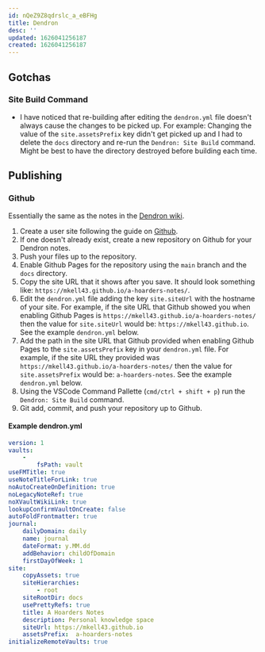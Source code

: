 ```yaml
---
id: nQeZ9Z8qdrslc_a_eBFHg
title: Dendron
desc: ''
updated: 1626041256187
created: 1626041256187
---
```


## Gotchas

### Site Build Command

- I have noticed that re-building after editing the `dendron.yml` file doesn't always cause the changes to be picked up. For example: Changing the value of the `site.assetsPrefix` key didn't get picked up and I had to delete the `docs` directory and re-run the `Dendron: Site Build` command. Might be best to have the directory destroyed before building each time.

## Publishing

### Github

Essentially the same as the notes in the [Dendron wiki](https://wiki.dendron.so/notes/230d0ccf-5758-4a8f-b39b-3b68e1482e2b.html).

1. Create a user site following the guide on [Github](https://pages.github.com/).
2. If one doesn't already exist, create a new repository on Github for your Dendron notes.
3. Push your files up to the repository.
4. Enable Github Pages for the repository using the `main` branch and the `docs` directory.
5. Copy the site URL that it shows after you save. It should look something like: `https://mkell43.github.io/a-hoarders-notes/`.
6. Edit the `dendron.yml` file adding the key `site.siteUrl` with the hostname of your site. For example, if the site URL that Github showed you when enabling Github Pages is `https://mkell43.github.io/a-hoarders-notes/` then the value for `site.siteUrl` would be: `https://mkell43.github.io`. See the example `dendron.yml` below.
7. Add the path in the site URL that Github provided when enabling Github Pages to the `site.assetsPrefix` key in your `dendron.yml` file. For example, if the site URL they provided was `https://mkell43.github.io/a-hoarders-notes/` then the value for `site.assetsPrefix` would be: `a-hoarders-notes`. See the example `dendron.yml` below.
8. Using the VSCode Command Pallette (`cmd/ctrl + shift + p`) run the `Dendron: Site Build` command.
9. Git add, commit, and push your repository up to Github.

#### Example dendron.yml

```yaml
version: 1
vaults:
    -
        fsPath: vault
useFMTitle: true
useNoteTitleForLink: true
noAutoCreateOnDefinition: true
noLegacyNoteRef: true
noXVaultWikiLink: true
lookupConfirmVaultOnCreate: false
autoFoldFrontmatter: true
journal:
    dailyDomain: daily
    name: journal
    dateFormat: y.MM.dd
    addBehavior: childOfDomain
    firstDayOfWeek: 1
site:
    copyAssets: true
    siteHierarchies:
        - root
    siteRootDir: docs
    usePrettyRefs: true
    title: A Hoarders Notes
    description: Personal knowledge space
    siteUrl: https://mkell43.github.io
    assetsPrefix:  a-hoarders-notes
initializeRemoteVaults: true
```
